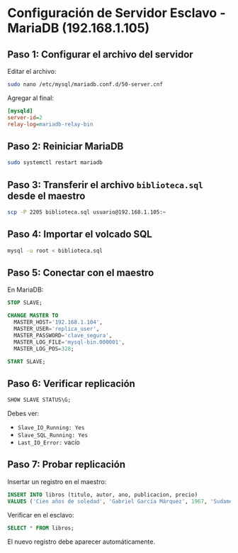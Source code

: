 # Configuración de Servidor Esclavo - MariaDB (192.168.1.105)

## Paso 1: Configurar el archivo del servidor
Editar el archivo:
```bash
sudo nano /etc/mysql/mariadb.conf.d/50-server.cnf
```
Agregar al final:
```ini
[mysqld]
server-id=2
relay-log=mariadb-relay-bin
```

## Paso 2: Reiniciar MariaDB
```bash
sudo systemctl restart mariadb
```

## Paso 3: Transferir el archivo `biblioteca.sql` desde el maestro
```bash
scp -P 2205 biblioteca.sql usuario@192.168.1.105:~
```

## Paso 4: Importar el volcado SQL
```bash
mysql -u root < biblioteca.sql
```

## Paso 5: Conectar con el maestro
En MariaDB:
```sql
STOP SLAVE;

CHANGE MASTER TO
  MASTER_HOST='192.168.1.104',
  MASTER_USER='replica_user',
  MASTER_PASSWORD='clave_segura',
  MASTER_LOG_FILE='mysql-bin.000001',
  MASTER_LOG_POS=328;

START SLAVE;
```

## Paso 6: Verificar replicación
```sql
SHOW SLAVE STATUS\G;
```
Debes ver:
- `Slave_IO_Running: Yes`
- `Slave_SQL_Running: Yes`
- `Last_IO_Error:` vacío

## Paso 7: Probar replicación
Insertar un registro en el maestro:
```sql
INSERT INTO libros (titulo, autor, ano, publicacion, precio)
VALUES ('Cien años de soledad', 'Gabriel García Márquez', 1967, 'Sudamericana', 45.00);
```
Verificar en el esclavo:
```sql
SELECT * FROM libros;
```
El nuevo registro debe aparecer automáticamente.
